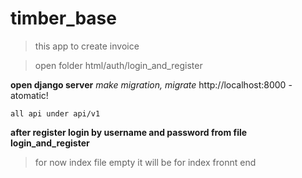 # timber_base
> this app to create invoice

>open folder html/auth/login_and_register

__open django server__
_make migration, migrate_
http://localhost:8000 - atomatic!

`all api under api/v1`

**after register login by username and password from file login_and_register**

>for now index file empty it will be for index fronnt end
